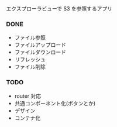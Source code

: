 エクスプローラビューで S3 を参照するアプリ

### DONE

- ファイル参照
- ファイルアップロード
- ファイルダウンロード
- リフレッシュ
- ファイル削除

### TODO

- router 対応
- 共通コンポーネント化(ボタンとか)
- デザイン
- コンテナ化
